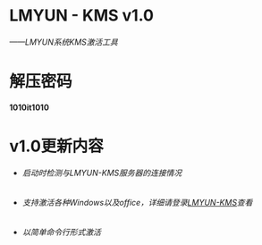 # LMYUN - KMS v1.0
###### ——LMYUN系统KMS激活工具
# 解压密码
#### 1010it1010
# v1.0更新内容
* ###### 启动时检测与LMYUN-KMS服务器的连接情况
* ###### 支持激活各种Windows以及office，详细请登录[LMYUN-KMS](https://kms.lmyun.top/)查看
* ###### 以简单命令行形式激活
